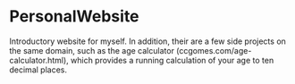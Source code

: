 # PersonalWebsite

Introductory website for myself. In addition, their are a few side projects on the same domain, such as the age calculator (ccgomes.com/age-calculator.html), which provides a running calculation of your age to ten decimal places.
